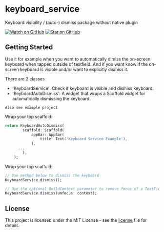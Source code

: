 # keyboard_service

Keyboard visibility / (auto-) dismiss package without native plugin

[![Watch on GitHub][github-watch-badge]][github-watch]
[![Star on GitHub][github-star-badge]][github-star]

## Getting Started

Use it for example when you want to automatically dimiss the on-screen keyboard when tapped outside of textfield.
And if you want know if the on-screen keyboard is visible and/or want to explicitly dismiss it.

There are 2 classes 
- 'KeyboardService': Check if keyboard is visible and dismiss keyboard.
- 'KeyboardAutoDismiss': A widget that wraps a Scaffold widget for automatically dismissing the keyboard.

`Also see example project`

Wrap your top scaffold:
```dart
return KeyboardAutoDismiss(
        scaffold: Scaffold(
            appBar: AppBar(
                title: Text('Keyboard Service Example'),
            ),
      ...
        ),
    );
```

Wrap your top scaffold:
```dart
// Use method below to dismiss the keyboard
KeyboardService.dismiss();

// Use the optional BuildContext parameter to remove focus of a TextField
KeyboardService.dismiss(unfocus: context);
```

## License

This project is licensed under the MIT License - see the 
[license] file for details.

[license]: https://github.com/Gerrel/keyboard_service/blob/master/LICENSE.md
[github-watch-badge]: https://img.shields.io/github/watchers/Gerrel/keyboard_service.svg?style=social
[github-watch]: https://github.com/Gerrel/keyboard_service/watchers
[github-star-badge]: https://img.shields.io/github/stars/Gerrel/keyboard_service.svg?style=social
[github-star]: https://github.com/Gerrel/keyboard_service/stargazers
[releases]: https://github.com/Gerrel/keyboard_service/releases
